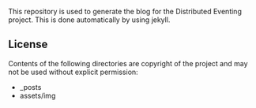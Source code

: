 This repository is used to generate the blog for the Distributed Eventing project. This is done automatically by using jekyll.

## License

Contents of the following directories are copyright of the project and may not be used without explicit permission:

* _posts
* assets/img

